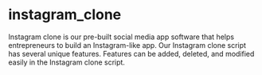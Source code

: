 # instagram_clone
Instagram clone is our pre-built social media app software that helps entrepreneurs to build an Instagram-like app. Our Instagram clone script has several unique features. Features can be added, deleted, and modified easily in the Instagram clone script.
